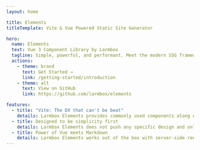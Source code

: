 ```yaml
---
layout: home

title: Elements
titleTemplate: Vite & Vue Powered Static Site Generator

hero:
  name: Elements
  text: Vue 3 Component Library by Larmbox
  tagline: Simple, powerful, and performant. Meet the modern SSG framework you've always wanted.
  actions:
    - theme: brand
      text: Get Started →
      link: /getting-started/introduction
    - theme: alt
      text: View on GitHub
      link: https://github.com/larmbox/elements

features:
  - title: "Vite: The DX that can't be beat"
    details: Larmbox Elements provides commonly used components along with an easy-to-understand API.
  - title: Designed to be simplicity first
    details: Larmbox Elements does not push any specific design and only provides the base components. You are in charge of the look and feel.
  - title: Power of Vue meets Markdown
    details: Larmbox Elements works out of the box with server-side rendering. Nuxt module coming soon!
---
```

